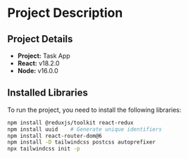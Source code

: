 # Project Description

## Project Details

- **Project:** Task App
- **React:** v18.2.0
- **Node:** v16.0.0

## Installed Libraries

To run the project, you need to install the following libraries:

```bash
npm install @reduxjs/toolkit react-redux
npm install uuid    # Generate unique identifiers
npm install react-router-dom@6
npm install -D tailwindcss postcss autoprefixer
npx tailwindcss init -p
